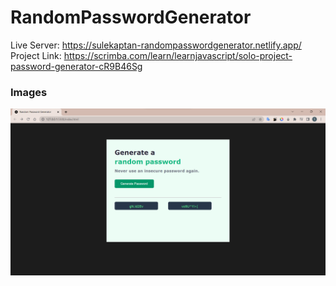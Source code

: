 # RandomPasswordGenerator
Live Server: https://sulekaptan-randompasswordgenerator.netlify.app/
<br/>
Project Link: https://scrimba.com/learn/learnjavascript/solo-project-password-generator-cR9B46Sg

### Images
<img src="photo-1.png">